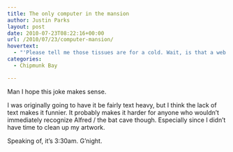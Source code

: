 ```yaml
---
title: The only computer in the mansion
author: Justin Parks
layout: post
date: 2010-07-23T08:22:16+00:00
url: /2010/07/23/computer-mansion/
hovertext:
  - "'Please tell me those tissues are for a cold. Wait, is that a web cam??'"
categories:
  - Chipmunk Bay

---
```

Man I hope this joke makes sense.
  
I was originally going to have it be fairly text heavy, but I think the lack of text makes it funnier. It probably makes it harder for anyone who wouldn&#8217;t immediately recognize Alfred / the bat cave though. Especially since I didn&#8217;t have time to clean up my artwork.

Speaking of, it&#8217;s 3:30am. G&#8217;night.